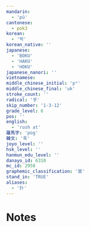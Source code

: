 ```yaml
---
mandarin:
  - 'pū'
cantonese:
  - pok3
korean:
  - '박'
korean_native: ''
japanese:
  - 'BOKU'
  - 'HAKU'
  - 'HOKU'
japanese_nanori: ''
vietnamese:
middle_chinese_initial: 'pʰ'
middle_chinese_final: 'uk'
stroke_count: ''
radical: '手'
skip_number: '1-3-12'
grade_level: 6
pos: ''
english:
  - 'rush at'
羅馬字: 'pog'
韓文: '폭'
joyo_level: ''
hsk_level: ''
hanmun_edu_level: ''
danayo_id: 6310
mc_id: 2958
graphemic_classification: '菐'
stand_in: 'TRUE'
aliases:
  - '扑'
---
```


# Notes
